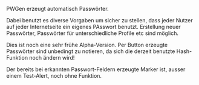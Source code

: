 PWGen erzeugt automatisch Passwörter. 

Dabei benutzt es diverse Vorgaben um sicher zu stellen, dass jeder Nutzer auf jeder Internetseite ein eigenes PAsswort benutzt. Erstellung neuer Passwörter, Passwörter für unterschiedliche Profile etc sind möglich.

Dies ist noch eine sehr frühe Alpha-Version. Per Button erzeugte Passwörter sind unbedingt zu notieren, da sich die derzeit benutzte Hash-Funktion noch ändern wird!

Der bereits bei erkannten Passwort-Feldern erzeugte Marker ist, ausser einem Test-Alert, noch ohne Funktion.
